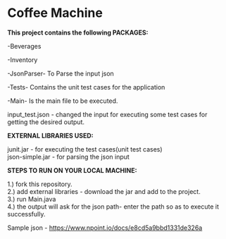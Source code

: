 # Coffee Machine 

<b>This project contains the following PACKAGES:</b>

-Beverages

-Inventory

-JsonParser- To Parse the input json

-Tests- Contains the unit test cases for the application

-Main- Is the main file to be executed.

input_test.json - changed the input for executing some test cases for getting the desired output.

<b>EXTERNAL LIBRARIES USED:</b>

junit.jar - for executing the test cases(unit test cases)<br>
json-simple.jar - for parsing the json input

<b>STEPS TO RUN ON YOUR LOCAL MACHINE:</b>

1.) fork this repository.<br>
2.) add external libraries - download the jar and add to the project.<br>
3.) run Main.java<br>
4.) the output will ask for the json path- enter the path so as to execute it successfully.<br>

Sample json - https://www.npoint.io/docs/e8cd5a9bbd1331de326a
